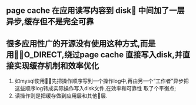 
## page cache 在应用读写内容到 disk 中间加了一层异步,缓存但不是完全可靠


## 很多应用性广的开源没有使用这种方式,而是用O_DIRECT,绕过page cache 直接写入disk,并直接实现缓存机制和效率优化

1. 如mysql使用先把操作顺序写到一个操作log中,再由另一个“工作者”异步把这些顺序log转成实际操作写入disk文件,在效率和可靠性 取了个平衡点;
1. 读操作则是把缓存做到应用层和其他层.